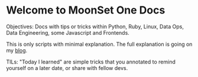 # Welcome to MoonSet One Docs

Objectives: Docs with tips or tricks within Python, Ruby, Linux, Data Ops, Data Engineering, some Javascript and Frontends.

This is only scripts with minimal explanation. The full explanation is going on my [blog](//codeforlife.club).


TILs: "Today I learned" are simple tricks that you annotated to remind yourself on a later date, or share with fellow devs. 